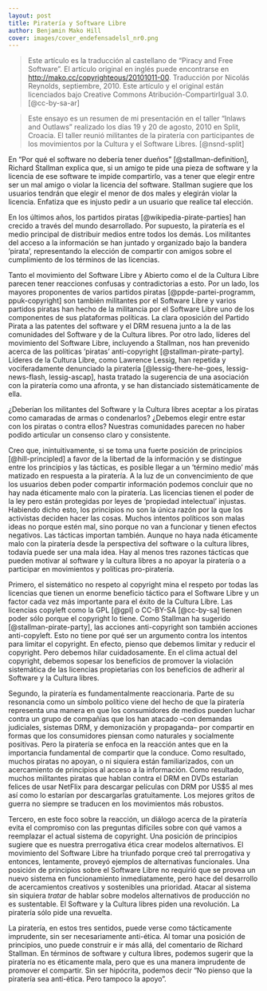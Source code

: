 ```yaml
---
layout: post
title: Piratería y Software Libre
author: Benjamin Mako Hill
cover: images/cover_endefensadelsl_nr0.png
---
```


> Este artículo es la traducción al castellano de “Piracy and Free
> Software”. El artículo original en inglés puede encontrarse en
> http://mako.cc/copyrighteous/20101011-00. Traducción por Nicolás
> Reynolds, septiembre, 2010. Este artículo y el original están
> licenciados bajo Creative Commons Atribución-CompartirIgual 3.0.
> [@cc-by-sa-ar]

> Este ensayo es un resumen de mi presentación en el taller “Inlaws
> and Outlaws” realizado los días 19 y 20 de agosto, 2010 en Split,
> Croacia. El taller reunió militantes de la piratería con participantes
> de los movimientos por la Cultura y el Software Libres. [@nsnd-split]

En “Por qué el software no debería tener dueños” [@stallman-definition], Richard
Stallman explica que, si un amigo te pide una pieza de software y la licencia
de ese software te impide compartirlo, vas a tener que elegir entre ser un mal
amigo o violar la licencia del software. Stallman sugiere que los usuarios
tendrán que elegir el menor de dos males y elegirán violar la licencia.
Enfatiza que es injusto pedir a un usuario que realice tal elección.

En los últimos años, los partidos piratas [@wikipedia-pirate-parties] han
crecido a través del mundo desarrollado. Por supuesto, la piratería es el medio
principal de distribuir medios entre todos los demás. Los militantes del acceso
a la información se han juntado y organizado bajo la bandera ’pirata’,
representando la elección de compartir con amigos sobre el cumplimiento de los
términos de las licencias.

Tanto el movimiento del Software Libre y Abierto como el de la Cultura Libre
parecen tener reacciones confusas y contradictorias a esto. Por un lado, los
mayores proponentes de varios partidos piratas [@ppde-partei-programm,
ppuk-copyright] son también militantes por el Software Libre y varios partidos
piratas han hecho de la militancia por el Software Libre uno de los componentes
de sus plataformas políticas. La clara oposición del Partido Pirata a las
patentes del software y el DRM resuena junto a la de las comunidades del
Software y de la Cultura libres. Por otro lado, líderes del movimiento del
Software Libre, incluyendo a Stallman, nos han prevenido acerca de las
políticas ’piratas’ anti-copyright [@stallman-pirate-party].  Líderes de la
Cultura Libre, como Lawrence Lessig, han repetida y vociferadamente denunciado
la piratería [@lessig-there-he-goes, lessig-news-flash, lessig-ascap], hasta
tratado la sugerencia de una asociación con la piratería como una afronta, y se
han distanciado sistemáticamente de ella.

¿Deberían los militantes del Software y la Cultura libres aceptar a los piratas
como camaradas de armas o condenarlos? ¿Debemos elegir entre estar con los
piratas o contra ellos? Nuestras comunidades parecen no haber podido articular
un consenso claro y consistente.

Creo que, inintuitivamente, si se toma una fuerte posición de principios
[@hill-principled] a favor de la libertad de la información y se distingue
entre los principios y las tácticas, es posible llegar a un ’término medio’ más
matizado en respuesta a la piratería. A la luz de un convencimiento de que los
usuarios deben poder compartir información podemos concluir que no hay nada
éticamente malo con la piratería. Las licencias tienen el poder de la ley pero
están protegidas por leyes de ’propiedad intelectual’ injustas. Habiendo dicho
esto, los principios no son la única razón por la que los activistas deciden
hacer las cosas.  Muchos intentos políticos son malas ideas no porque estén
mal, sino porque no van a funcionar y tienen efectos negativos. Las tácticas
importan también. Aunque no haya nada éticamente malo con la piratería desde la
perspectiva del software o la cultura libres, todavía puede ser una mala idea.
Hay al menos tres razones tácticas que pueden motivar al software y la cultura
libres a no apoyar la piratería o a participar en movimientos y políticas
pro-piratería.

Primero, el sistemático no respeto al copyright mina el respeto por todas las
licencias que tienen un enorme beneficio táctico para el Software Libre y un
factor cada vez más importante para el éxito de la Cultura Libre. Las licencias
copyleft como la GPL [@gpl] o CC-BY-SA [@cc-by-sa] tienen poder sólo porque el
copyright lo tiene.  Como Stallman ha sugerido [@stallman-pirate-party], las
acciones anti-copyright son también acciones anti-copyleft. Esto no tiene por
qué ser un argumento contra los intentos para limitar el copyright. En efecto,
pienso que debemos limitar y reducir el copyright. Pero debemos hilar
cuidadosamente. En el clima actual del copyright, debemos sopesar los
beneficios de promover la violación sistemática de las licencias propietarias
con los beneficios de adherir al Software y la Cultura libres.

Segundo, la piratería es fundamentalmente reaccionaria. Parte de su resonancia
como un símbolo político viene del hecho de que la piratería representa una
manera en que los consumidores de medios pueden luchar contra un grupo de
compañías que los han atacado –con demandas judiciales, sistemas DRM, y
demonización y propaganda– por compartir en formas que los consumidores piensan
como naturales y socialmente positivas. Pero la piratería se enfoca en la
reacción antes que en la importancia fundamental de compartir que la conduce.
Como resultado, muchos piratas no apoyan, o ni siquiera están familiarizados,
con un acercamiento de principios al acceso a la información. Como resultado,
muchos militantes piratas que hablan contra el DRM en DVDs estarían felices de
usar NetFlix para descargar películas con DRM por US\$5 al mes así como lo
estarían por descargarlas gratuitamente. Los mejores gritos de guerra no
siempre se traducen en los movimientos más robustos.

Tercero, en este foco sobre la reacción, un diálogo acerca de la piratería
evita el compromiso con las preguntas difíciles sobre con qué vamos a
reemplazar el actual sistema de copyright. Una posición de principios sugiere
que es nuestra prerrogativa ética crear modelos alternativos. El movimiento del
Software Libre ha triunfado porque creó tal prerrogativa y entonces,
lentamente, proveyó ejemplos de alternativas funcionales. Una posición de
principios sobre el Software Libre no requirió que se provea un nuevo sistema
en funcionamiento inmediatamente, pero hace del desarrollo de acercamientos
creativos y sostenibles una prioridad. Atacar al sistema sin siquiera *tratar*
de hablar sobre modelos alternativos de producción no es sustentable. El
Software y la Cultura libres piden una revolución. La piratería sólo pide una
revuelta.

La piratería, en estos tres sentidos, puede verse como tácticamente imprudente,
sin ser necesariamente anti-ética. Al tomar una posición de principios, uno
puede construir e ir más allá, del comentario de Richard Stallman. En términos
de software y cultura libres, podemos sugerir que la piratería no es éticamente
mala, pero que es una manera imprudente de promover el compartir. Sin ser
hipócrita, podemos decir “No pienso que la piratería sea anti-ética. Pero
tampoco la apoyo”.

